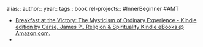 alias::
author::
year::
tags:: book
rel-projects:: #InnerBeginner #AMT



- [Breakfast at the Victory: The Mysticism of Ordinary Experience - Kindle edition by Carse, James P.. Religion & Spirituality Kindle eBooks @ Amazon.com.](https://www.amazon.com/Breakfast-at-Victory-James-Carse-ebook/dp/B000N0WTME/ref=ci_mcx_mr_mp_m_d_sccl_2_1/138-1623267-9466632?pd_rd_w=ZSSAJ&content-id=amzn1.sym.904f4c18-630f-4c52-8bdf-78921242d9bd:amzn1.symc.27c848cf-47ab-487b-bd07-91bc659e0119&pf_rd_p=904f4c18-630f-4c52-8bdf-78921242d9bd&pf_rd_r=H62HDCV6PED7YG8Q1F23&pd_rd_wg=q1o8O&pd_rd_r=cfb973e3-43b8-47ef-8bbc-c6672910b372&pd_rd_i=B000N0WTME&psc=1)
-
